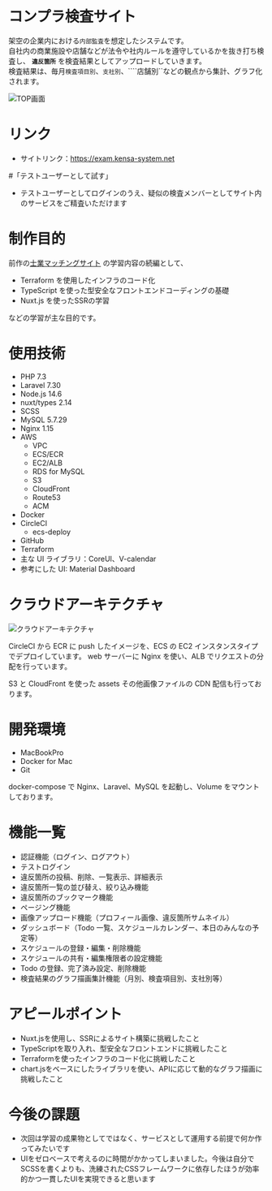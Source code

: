 # コンプラ検査サイト

架空の企業内における```内部監査```を想定したシステムです。  
自社内の商業施設や店舗などが法令や社内ルールを遵守しているかを抜き打ち検査し、 **```違反箇所```** を検査結果としてアップロードしていきます。  
検査結果は、毎月```検査項目別```、```支社別```、````店舗別``などの観点から集計、グラフ化されます。

![TOP画面](./frontApp/static/mainvisual.png)

# リンク

- サイトリンク：https://exam.kensa-system.net

#「テストユーザーとして試す」

- テストユーザーとしてログインのうえ、疑似の検査メンバーとしてサイト内のサービスをご精査いただけます

# 制作目的

前作の[士業マッチングサイト](https://github.com/rk1quol/ShigyoMatch.git) の学習内容の続編として、

- Terraform を使用したインフラのコード化
- TypeScript を使った型安全なフロントエンドコーディングの基礎
- Nuxt.js を使ったSSRの学習

などの学習が主な目的です。

# 使用技術

- PHP 7.3
- Laravel 7.30
- Node.js 14.6
- nuxt/types 2.14
- SCSS
- MySQL 5.7.29
- Nginx 1.15
- AWS
  - VPC
  - ECS/ECR
  - EC2/ALB
  - RDS for MySQL
  - S3
  - CloudFront
  - Route53
  - ACM
- Docker
- CircleCI
  - ecs-deploy
- GitHub
- Terraform
- 主な UI ライブラリ：CoreUI、V-calendar
- 参考にした UI: Material Dashboard

# クラウドアーキテクチャ

![クラウドアーキテクチャ](./RiskExam.jpg)

CircleCI から ECR に push したイメージを、ECS の EC2 インスタンスタイプでデプロイしています。
web サーバーに Nginx を使い、ALB でリクエストの分配を行っています。

S3 と CloudFront を使った assets その他画像ファイルの CDN 配信も行っております。

# 開発環境

- MacBookPro
- Docker for Mac
- Git

docker-compose で Nginx、Laravel、MySQL を起動し、Volume をマウントしております。

# 機能一覧

- 認証機能（ログイン、ログアウト）
- テストログイン
- 違反箇所の投稿、削除、一覧表示、詳細表示
- 違反箇所一覧の並び替え、絞り込み機能
- 違反箇所のブックマーク機能
- ページング機能
- 画像アップロード機能（プロフィール画像、違反箇所サムネイル）
- ダッシュボード（Todo 一覧、スケジュールカレンダー、本日のみんなの予定等）
- スケジュールの登録・編集・削除機能
- スケジュールの共有・編集権限者の設定機能
- Todo の登録、完了済み設定、削除機能
- 検査結果のグラフ描画集計機能（月別、検査項目別、支社別等）

# アピールポイント

- Nuxt.jsを使用し、SSRによるサイト構築に挑戦したこと
- TypeScriptを取り入れ、型安全なフロントエンドに挑戦したこと
- Terraformを使ったインフラのコード化に挑戦したこと
- chart.jsをベースにしたライブラリを使い、APIに応じて動的なグラフ描画に挑戦したこと

# 今後の課題

- 次回は学習の成果物としてではなく、サービスとして運用する前提で何か作ってみたいです
- UIをゼロベースで考えるのに時間がかかってしまいました。今後は自分でSCSSを書くよりも、洗練されたCSSフレームワークに依存したほうが効率的かつ一貫したUIを実現できると思います

